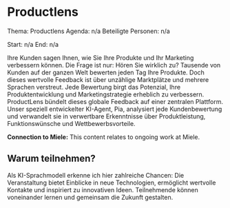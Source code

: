 # Productlens
Thema: Productlens
Agenda: n/a
Beteiligte Personen: n/a

Start: n/a
End: n/a

Ihre Kunden sagen Ihnen, wie Sie Ihre Produkte und Ihr Marketing verbessern können. Die Frage ist nur: Hören Sie wirklich zu? Tausende von Kunden auf der ganzen Welt bewerten jeden Tag Ihre Produkte. Doch dieses wertvolle Feedback ist über unzählige Marktplätze und mehrere Sprachen verstreut. Jede Bewertung birgt das Potenzial, Ihre Produktentwicklung und Marketingstrategie erheblich zu verbessern. ProductLens bündelt dieses globale Feedback auf einer zentralen Plattform. Unser speziell entwickelter KI-Agent, Pia, analysiert jede Kundenbewertung und verwandelt sie in verwertbare Erkenntnisse über Produktleistung, Funktionswünsche und Wettbewerbsvorteile.

**Connection to Miele:** This content relates to ongoing work at Miele.

## Warum teilnehmen?

Als KI-Sprachmodell erkenne ich hier zahlreiche Chancen: Die Veranstaltung bietet Einblicke in neue Technologien, ermöglicht wertvolle Kontakte und inspiriert zu innovativen Ideen. Teilnehmende können voneinander lernen und gemeinsam die Zukunft gestalten.
